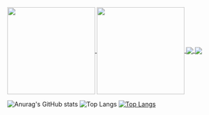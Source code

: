 <a href="https://github.com/anuraghazra/github-readme-stats">
  <img height=200 align="center" src="https://github-readme-stats.vercel.app/api?username=mithilreddy369&theme=midnight-purple_icons" />
</a>
<a href="https://github.com/anuraghazra/convoychat">
  <img height=200 align="center" src="https://github-readme-stats.vercel.app/api/top-langs?username=mithilreddy369&theme=midnight-purple_icons&layout=compact&langs_count=8&card_width=320" />
</a>
<a href="https://github.com/anuraghazra/github-readme-stats">
  <img align="center" src="https://github-readme-stats.vercel.app/api/pin/?username=anuraghazra&repo=github-readme-stats" />
</a>
<a href="https://github.com/anuraghazra/convoychat">
  <img align="center" src="https://github-readme-stats.vercel.app/api/pin/?username=anuraghazra&repo=convoychat" />
</a>


![Anurag's GitHub stats](https://github-readme-stats.vercel.app/api?username=mithilreddy369&theme=midnight-purple_icons=true)
![Top Langs](https://github-readme-stats.vercel.app/api/top-langs/?username=mithilreddy369&theme=dark&midnight-purple&exclude_repo=github-readme-stats,anuraghazra.github.io)
[![Top Langs](https://github-readme-stats.vercel.app/api/top-langs/?username=mithilreddy369&theme=dark&show&layout=donut)](https://github.com/anuraghazra/github-readme-stats)
